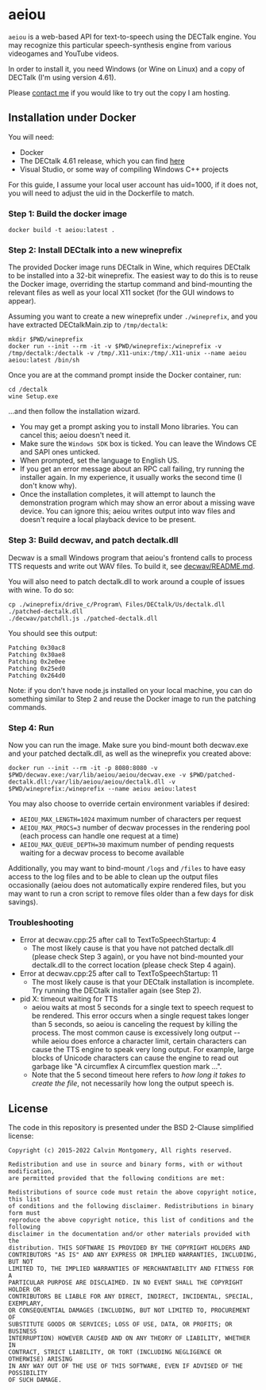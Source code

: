 aeiou
=====

`aeiou` is a web-based API for text-to-speech using the DECTalk engine.  You may
recognize this particular speech-synthesis engine from various videogames and
YouTube videos.

In order to install it, you need Windows (or Wine on Linux) and a copy of
DECTalk (I'm using version 4.61).

Please [contact me](mailto:cyzon@cyzon.us) if you would like to try out the copy
I am hosting.

## Installation under Docker

You will need:

  * Docker
  * The DECtalk 4.61 release, which you can find
    [here](http://theflameofhope.co/dectalkreader1/)
  * Visual Studio, or some way of compiling Windows C++ projects

For this guide, I assume your local user account has uid=1000, if it does not,
you will need to adjust the uid in the Dockerfile to match.

### Step 1: Build the docker image

    docker build -t aeiou:latest .

### Step 2: Install DECtalk into a new wineprefix

The provided Docker image runs DECtalk in Wine, which requires DECtalk to be
installed into a 32-bit wineprefix.  The easiest way to do this is to reuse the
Docker image, overriding the startup command and bind-mounting the relevant
files as well as your local X11 socket (for the GUI windows to appear).

Assuming you want to create a new wineprefix under `./wineprefix`, and
you have extracted DECtalkMain.zip to `/tmp/dectalk`:

    mkdir $PWD/wineprefix
    docker run --init --rm -it -v $PWD/wineprefix:/wineprefix -v /tmp/dectalk:/dectalk -v /tmp/.X11-unix:/tmp/.X11-unix --name aeiou aeiou:latest /bin/sh

Once you are at the command prompt inside the Docker container, run:

    cd /dectalk
    wine Setup.exe

...and then follow the installation wizard.

  * You may get a prompt asking you to install Mono libraries.  You can cancel
    this; aeiou doesn't need it.
  * Make sure the `Windows SDK` box is ticked.  You can leave the Windows CE and
    SAPI ones unticked.
  * When prompted, set the language to English US.
  * If you get an error message about an RPC call failing, try running the
    installer again.  In my experience, it usually works the second time (I
    don't know why).
  * Once the installation completes, it will attempt to launch the demonstration
    program which may show an error about a missing wave device.  You can ignore
    this; aeiou writes output into wav files and doesn't require a local
    playback device to be present.

### Step 3: Build decwav, and patch dectalk.dll

Decwav is a small Windows program that aeiou's frontend calls to process TTS
requests and write out WAV files.  To build it, see
[decwav/README.md](./decwav/README.md).

You will also need to patch dectalk.dll to work around a couple of issues with
wine.  To do so:

    cp ./wineprefix/drive_c/Program\ Files/DECtalk/Us/dectalk.dll ./patched-dectalk.dll
    ./decwav/patchdll.js ./patched-dectalk.dll

You should see this output:

    Patching 0x30ac8
    Patching 0x30ae8
    Patching 0x2e0ee
    Patching 0x25ed0
    Patching 0x264d0

Note: if you don't have node.js installed on your local machine, you can do
something similar to Step 2 and reuse the Docker image to run the patching
commands.

### Step 4: Run

Now you can run the image.  Make sure you bind-mount both decwav.exe and your
patched dectalk.dll, as well as the wineprefix you created above:

    docker run --init --rm -it -p 8080:8080 -v $PWD/decwav.exe:/var/lib/aeiou/aeiou/decwav.exe -v $PWD/patched-dectalk.dll:/var/lib/aeiou/aeiou/dectalk.dll -v $PWD/wineprefix:/wineprefix --name aeiou aeiou:latest

You may also choose to override certain environment variables if desired:


  * `AEIOU_MAX_LENGTH=1024` maximum number of characters per request
  * `AEIOU_MAX_PROCS=3` number of decwav processes in the rendering pool (each
    process can handle one request at a time)
  * `AEIOU_MAX_QUEUE_DEPTH=30` maximum number of pending requests waiting for a
    decwav process to become available

Additionally, you may want to bind-mount `/logs` and `/files` to have easy
access to the log files and to be able to clean up the output files occasionally
(aeiou does not automatically expire rendered files, but you may want to run a
cron script to remove files older than a few days for disk savings).

### Troubleshooting

  * Error at decwav.cpp:25 after call to TextToSpeechStartup: 4
    - The most likely cause is that you have not patched dectalk.dll (please
      check Step 3 again), or you have not bind-mounted your dectalk.dll to the
      correct location (please check Step 4 again).
  * Error at decwav.cpp:25 after call to TextToSpeechStartup: 11
    - The most likely cause is that your DECtalk installation is incomplete.
      Try running the DECtalk installer again (see Step 2).
  * pid X: timeout waiting for TTS
    - aeiou waits at most 5 seconds for a single text to speech request to be
      rendered.  This error occurs when a single request takes longer than 5
      seconds, so aeiou is canceling the request by killing the process.  The
      most common cause is excessively long output -- while aeiou does enforce a
      character limit, certain characters can cause the TTS engine to speak very
      long output.  For example, large blocks of Unicode characters can cause
      the engine to read out garbage like "A circumflex A circumflex question
      mark ...".
    - Note that the 5 second timeout here refers to *how long it takes to create
      the file*, not necessarily how long the output speech is.

## License

The code in this repository is presented under the BSD 2-Clause
simplified license:

```
Copyright (c) 2015-2022 Calvin Montgomery, All rights reserved.

Redistribution and use in source and binary forms, with or without modification,
are permitted provided that the following conditions are met:

Redistributions of source code must retain the above copyright notice, this list
of conditions and the following disclaimer. Redistributions in binary form must
reproduce the above copyright notice, this list of conditions and the following
disclaimer in the documentation and/or other materials provided with the
distribution. THIS SOFTWARE IS PROVIDED BY THE COPYRIGHT HOLDERS AND
CONTRIBUTORS "AS IS" AND ANY EXPRESS OR IMPLIED WARRANTIES, INCLUDING, BUT NOT
LIMITED TO, THE IMPLIED WARRANTIES OF MERCHANTABILITY AND FITNESS FOR A
PARTICULAR PURPOSE ARE DISCLAIMED. IN NO EVENT SHALL THE COPYRIGHT HOLDER OR
CONTRIBUTORS BE LIABLE FOR ANY DIRECT, INDIRECT, INCIDENTAL, SPECIAL, EXEMPLARY,
OR CONSEQUENTIAL DAMAGES (INCLUDING, BUT NOT LIMITED TO, PROCUREMENT OF
SUBSTITUTE GOODS OR SERVICES; LOSS OF USE, DATA, OR PROFITS; OR BUSINESS
INTERRUPTION) HOWEVER CAUSED AND ON ANY THEORY OF LIABILITY, WHETHER IN
CONTRACT, STRICT LIABILITY, OR TORT (INCLUDING NEGLIGENCE OR OTHERWISE) ARISING
IN ANY WAY OUT OF THE USE OF THIS SOFTWARE, EVEN IF ADVISED OF THE POSSIBILITY
OF SUCH DAMAGE.
```
